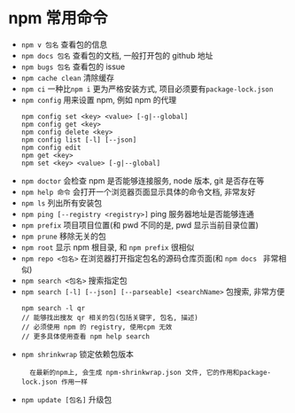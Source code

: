 # npm 常用命令

- `npm v 包名` 查看包的信息
- `npm docs 包名` 查看包的文档, 一般打开包的 github 地址
- `npm bugs 包名` 查看包的 issue
- `npm cache clean` 清除缓存
- `npm ci` 一种比`npm i` 更为严格安装方式, 项目必须要有`package-lock.json`
- `npm config` 用来设置 npm, 例如 npm 的代理
  ```
  npm config set <key> <value> [-g|--global]
  npm config get <key>
  npm config delete <key>
  npm config list [-l] [--json]
  npm config edit
  npm get <key>
  npm set <key> <value> [-g|--global]
  ```
- `npm doctor` 会检查 npm 是否能够连接服务, node 版本, git 是否存在等
- `npm help 命令` 会打开一个浏览器页面显示具体的命令文档, 非常友好
- `npm ls` 列出所有安装包
- `npm ping [--registry <registry>]` ping 服务器地址是否能够连通
- `npm prefix` 项目项目位置(和 pwd 不同的是, pwd 显示当前目录位置)
- `npm prune` 移除无关的包
- `npm root` 显示 npm 根目录, 和 `npm prefix` 很相似
- `npm repo <包名>` 在浏览器打开指定包名的源码仓库页面(和 `npm docs ` 非常相似)
- `npm search <包名>` 搜索指定包
- `npm search [-l] [--json] [--parseable] <searchName>` 包搜索, 非常方便
  ```
  npm search -l qr
  // 能够找出搜友 qr 相关的包(包括关键字, 包名, 描述)
  // 必须使用 npm 的 registry, 使用cpm 无效
  // 更多具体使用查看 npm help search
  ```
- `npm shrinkwrap` 锁定依赖包版本
  ```
    在最新的npm上, 会生成 npm-shrinkwrap.json 文件, 它的作用和package-lock.json 作用一样
  ```
- `npm update [包名]` 升级包
